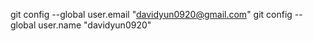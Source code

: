 git config --global user.email "davidyun0920@gmail.com"
git config --global user.name "davidyun0920"
